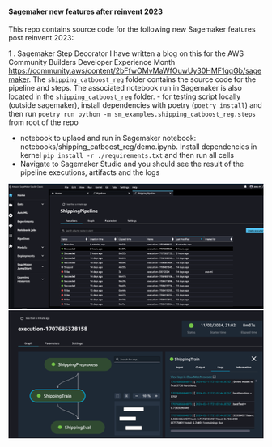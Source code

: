 
#### Sagemaker new features after reinvent 2023

This repo contains source code for the following new Sagemaker features post reinvent 2023:

1 . Sagemaker Step Decorator 
    I have written a blog on this for the AWS Community Builders Developer Experience Month https://community.aws/content/2bFfwOMvMaWfOuwUy30HMF1qgGb/sagemaker.
    The `shipping_catboost_reg` folder contains the source code for the pipeline and steps. The associated notebook 
    run in Sagemaker is also located in the `shipping_catboost_reg` folder.
    - for testing script locally (outside sagemaker), install dependencies with poetry (`poetry install`) and then
run `poetry run python -m sm_examples.shipping_catboost_reg.steps` from root of the repo
   - notebook to uplaod and run in Sagemaker notebook: notebooks/shipping_catboost_reg/demo.ipynb. 
Install dependencies in kernel  `pip install -r ./requirements.txt` and then run all cells
   - Navigate to Sagemaker Studio and you should see the result of the pipeline executions, artifacts and the logs

![pipeline_executons_studio.png](screenshots%2Fpipeline_executons_studio.png)
![pipeline_step_logs_outputs.png](screenshots%2Fpipeline_step_logs_outputs.png)
